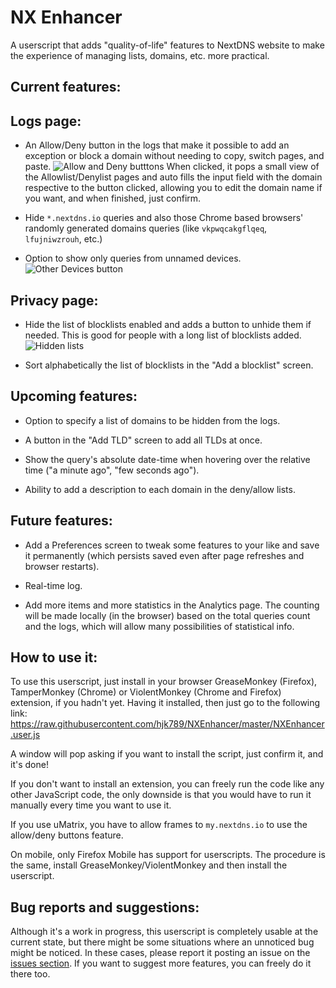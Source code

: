 # NX Enhancer
A userscript that adds "quality-of-life" features to NextDNS website to make the experience of managing lists, domains, etc. more practical.

**Current features:**
-
Logs page:
-

- An Allow/Deny button in the logs that make it possible to add an exception or block a domain without needing to copy, switch pages, and paste.  ![Allow and Deny butttons](https://i.imgur.com/eRxvkP3.png)
When clicked, it pops a small view of the Allowlist/Denylist pages and auto fills the input field with the domain respective to the button clicked, allowing you to edit the domain name if you want, and when finished, just confirm.

- Hide `*.nextdns.io` queries and also those Chrome based browsers' randomly generated domains queries (like `vkpwqcakgflqeq`, `lfujniwzrouh`, etc.)

- Option to show only queries from unnamed devices.   
![Other Devices button](https://i.imgur.com/jwdiBgB.png)

Privacy page:
- 

- Hide the list of blocklists enabled and adds a button to unhide them if needed. This is good for people with a long list of blocklists added. ![Hidden lists](https://i.imgur.com/Sx2KIs2.png)

- Sort alphabetically the list of blocklists in the "Add a blocklist" screen.

**Upcoming features:**
-

- Option to specify a list of domains to be hidden from the logs.

- A button in the "Add TLD" screen to add all TLDs at once.

- Show the query's absolute date-time when hovering over the relative time ("a minute ago", "few seconds ago").

- Ability to add a description to each domain in the deny/allow lists.

**Future features:**
-

- Add a Preferences screen to tweak some features to your like and save it permanently (which persists saved even after page refreshes and browser restarts).

- Real-time log.

- Add more items and more statistics in the Analytics page. The counting will be made locally (in the browser) based on the total queries count and the logs, which will allow many possibilities of statistical info.

**How to use it:**
-

To use this userscript, just install in your browser GreaseMonkey (Firefox), TamperMonkey (Chrome) or ViolentMonkey (Chrome and Firefox) extension, if you hadn't yet. Having it installed, then just go to the following link: https://raw.githubusercontent.com/hjk789/NXEnhancer/master/NXEnhancer.user.js

A window will pop asking if you want to install the script, just confirm it, and it's done! 

If you don't want to install an extension, you can freely run the code like any other JavaScript code, the only downside is that you would have to run it manually every time you want to use it.

If you use uMatrix, you have to allow frames to `my.nextdns.io` to use the allow/deny buttons feature.

On mobile, only Firefox Mobile has support for userscripts. The procedure is the same, install GreaseMonkey/ViolentMonkey and then install the userscript.

**Bug reports and suggestions:**
-

Although it's a work in progress, this userscript is completely usable at the current state, but there might be some situations where an unnoticed bug might be noticed. In these cases, please report it posting an issue on the [issues section](https://github.com/hjk789/NXEnhancer/issues). If you want to suggest more features, you can freely do it there too.
